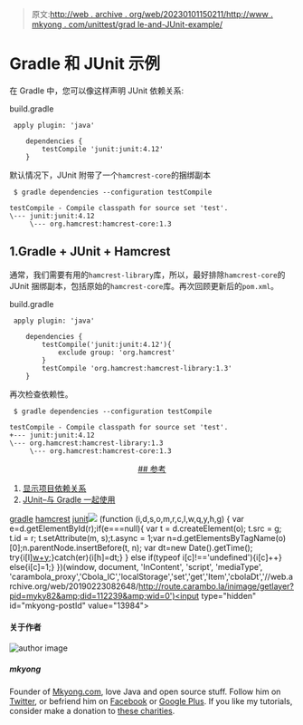 > 原文:[http://web . archive . org/web/20230101150211/http://www . mkyong . com/unittest/grad le-and-JUnit-example/](http://web.archive.org/web/20230101150211/http://www.mkyong.com/unittest/gradle-and-junit-example/)

# Gradle 和 JUnit 示例

在 Gradle 中，您可以像这样声明 JUnit 依赖关系:

build.gradle

```
 apply plugin: 'java'

	dependencies {
		testCompile 'junit:junit:4.12'
	} 
```

默认情况下，JUnit 附带了一个`hamcrest-core`的捆绑副本

```
 $ gradle dependencies --configuration testCompile

testCompile - Compile classpath for source set 'test'.
\--- junit:junit:4.12
     \--- org.hamcrest:hamcrest-core:1.3 
```

## 1.Gradle + JUnit + Hamcrest

通常，我们需要有用的`hamcrest-library`库，所以，最好排除`hamcrest-core`的 JUnit 捆绑副本，包括原始的`hamcrest-core`库。再次回顾更新后的`pom.xml`。

build.gradle

```
 apply plugin: 'java'

	dependencies {
		testCompile('junit:junit:4.12'){
			exclude group: 'org.hamcrest'
		}
		testCompile 'org.hamcrest:hamcrest-library:1.3'
	} 
```

再次检查依赖性。

```
 $ gradle dependencies --configuration testCompile

testCompile - Compile classpath for source set 'test'.
+--- junit:junit:4.12
\--- org.hamcrest:hamcrest-library:1.3
     \--- org.hamcrest:hamcrest-core:1.3 
```

 <ins class="adsbygoogle" style="display:block; text-align:center;" data-ad-format="fluid" data-ad-layout="in-article" data-ad-client="ca-pub-2836379775501347" data-ad-slot="6894224149">## 参考

1.  [显示项目依赖关系](http://web.archive.org/web/20190223082648/http://www.mkyong.com/gradle/gradle-display-project-dependency/)
2.  [JUnit–与 Gradle 一起使用](http://web.archive.org/web/20190223082648/https://github.com/junit-team/junit4/wiki/Use-with-Gradle)

[gradle](http://web.archive.org/web/20190223082648/http://www.mkyong.com/tag/gradle/) [hamcrest](http://web.archive.org/web/20190223082648/http://www.mkyong.com/tag/hamcrest/) [junit](http://web.archive.org/web/20190223082648/http://www.mkyong.com/tag/junit/)</ins>![](../Images/58182f7b5263ff3130ef7d7aa3f4cada.png) (function (i,d,s,o,m,r,c,l,w,q,y,h,g) { var e=d.getElementById(r);if(e===null){ var t = d.createElement(o); t.src = g; t.id = r; t.setAttribute(m, s);t.async = 1;var n=d.getElementsByTagName(o)[0];n.parentNode.insertBefore(t, n); var dt=new Date().getTime(); try{i[l][w+y](h,i[l][q+y](h)+'&amp;'+dt);}catch(er){i[h]=dt;} } else if(typeof i[c]!=='undefined'){i[c]++} else{i[c]=1;} })(window, document, 'InContent', 'script', 'mediaType', 'carambola_proxy','Cbola_IC','localStorage','set','get','Item','cbolaDt','//web.archive.org/web/20190223082648/http://route.carambo.la/inimage/getlayer?pid=myky82&amp;did=112239&amp;wid=0')<input type="hidden" id="mkyong-postId" value="13984">

#### 关于作者

![author image](../Images/ec7b99815473c5cf5feffa01508858a7.png)

##### mkyong

Founder of [Mkyong.com](http://web.archive.org/web/20190223082648/http://mkyong.com/), love Java and open source stuff. Follow him on [Twitter](http://web.archive.org/web/20190223082648/https://twitter.com/mkyong), or befriend him on [Facebook](http://web.archive.org/web/20190223082648/http://www.facebook.com/java.tutorial) or [Google Plus](http://web.archive.org/web/20190223082648/https://plus.google.com/110948163568945735692?rel=author). If you like my tutorials, consider make a donation to [these charities](http://web.archive.org/web/20190223082648/http://www.mkyong.com/blog/donate-to-charity/).